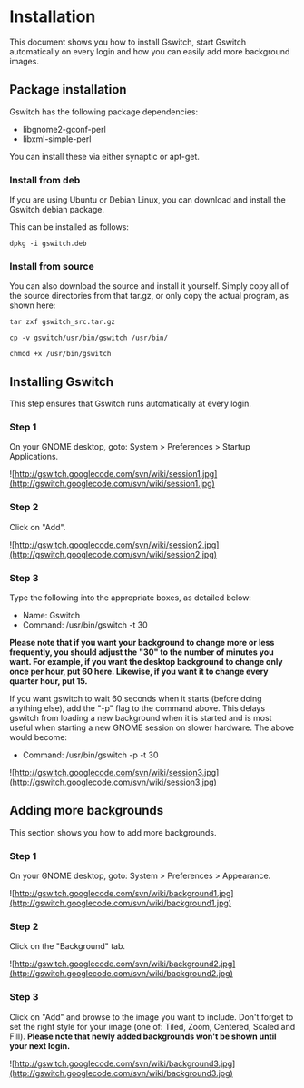 # Installation #

This document shows you how to install Gswitch, start Gswitch automatically on every login and how you can easily add more background images.


## Package installation ##

Gswitch has the following package dependencies:
  * libgnome2-gconf-perl
  * libxml-simple-perl

You can install these via either synaptic or apt-get.


### Install from deb ###

If you are using Ubuntu or Debian Linux, you can download and install the Gswitch debian package.

This can be installed as follows:

`dpkg -i gswitch.deb`


### Install from source ###

You can also download the source and install it yourself. Simply copy all of the source directories from that tar.gz, or only copy the actual program, as shown here:

`tar zxf gswitch_src.tar.gz`

`cp -v gswitch/usr/bin/gswitch /usr/bin/`

`chmod +x /usr/bin/gswitch`


## Installing Gswitch ##
This step ensures that Gswitch runs automatically at every login.

### Step 1 ###
On your GNOME desktop, goto: System > Preferences > Startup Applications.

![http://gswitch.googlecode.com/svn/wiki/session1.jpg](http://gswitch.googlecode.com/svn/wiki/session1.jpg)

### Step 2 ###
Click on "Add".

![http://gswitch.googlecode.com/svn/wiki/session2.jpg](http://gswitch.googlecode.com/svn/wiki/session2.jpg)

### Step 3 ###
Type the following into the appropriate boxes, as detailed below:
  * Name: Gswitch
  * Command: /usr/bin/gswitch -t 30

**Please note that if you want your background to change more or less frequently, you should adjust the "30" to the number of minutes you want. For example, if you want the desktop background to change only once per hour, put 60 here. Likewise, if you want it to change every quarter hour, put 15.**

If you want gswitch to wait 60 seconds when it starts (before doing anything else), add the "-p" flag to the command above. This delays gswitch from loading a new background when it is started and is most useful when starting a new GNOME session on slower hardware. The above would become:
  * Command: /usr/bin/gswitch -p -t 30

![http://gswitch.googlecode.com/svn/wiki/session3.jpg](http://gswitch.googlecode.com/svn/wiki/session3.jpg)


## Adding more backgrounds ##
This section shows you how to add more backgrounds.

### Step 1 ###
On your GNOME desktop, goto: System > Preferences > Appearance.

![http://gswitch.googlecode.com/svn/wiki/background1.jpg](http://gswitch.googlecode.com/svn/wiki/background1.jpg)

### Step 2 ###
Click on the "Background" tab.

![http://gswitch.googlecode.com/svn/wiki/background2.jpg](http://gswitch.googlecode.com/svn/wiki/background2.jpg)

### Step 3 ###
Click on "Add" and browse to the image you want to include. Don't forget to set the right style for your image (one of: Tiled, Zoom, Centered, Scaled and Fill).
**Please note that newly added backgrounds won't be shown until your next login.**

![http://gswitch.googlecode.com/svn/wiki/background3.jpg](http://gswitch.googlecode.com/svn/wiki/background3.jpg)